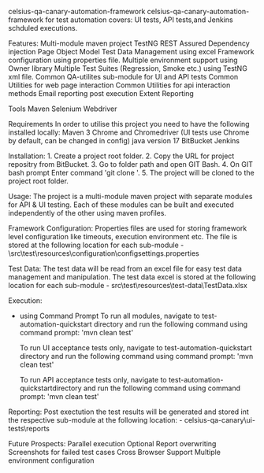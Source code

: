 celsius-qa-canary-automation-framework
celsius-qa-canary-automation-framework for test automation covers:
    UI tests,
    API tests,and 
    Jenkins schduled executions.

Features:
    Multi-module maven project
    TestNG
    REST Assured
    Dependency injection 
    Page Object Model
    Test Data Management using excel
    Framework configuration using properties file.
    Multiple environment support using Owner library
    Multiple Test Suites (Regression, Smoke etc.) using TestNG xml file.
    Common QA-utilites sub-module for UI and API tests
    Common Utilities for web page interaction 
    Common Utilities for api interaction methods
    Email reporting post execution
    Extent Reporting

Tools Maven Selenium Webdriver

Requirements In order to utilise this project you need to have the
following installed locally: Maven 3 Chrome and Chromedriver (UI tests
use Chrome by default, can be changed in config) 
java version 17
BitBucket Jenkins

Installation:
    1. Create a project root folder.
    2. Copy the URL for project repositry from BitBucket. 
    3. Go to folder path and open GIT Bash. 
    4. On GIT bash prompt Enter command 'git clone <bitbucket URL>'. 
    5. The project will be cloned to the project root folder.

Usage:
    The project is a multi-module maven project with separate modules for API & UI testing.
    Each of these modules can be built and executed independently of the other using maven profiles.

Framework Configuration:
    Properties files are used for storing framework level configuration like timeouts, execution environment etc. The file is stored at the following location for each sub-module
    - \src\test\resources\configuration\configsettings.properties

Test Data:
    The test data will be read from an excel file for easy test data management and manipulation. The test data excel is stored at the following location for each sub-module
    - src\test\resources\test-data\TestData.xlsx
    

Execution: 
- using Command Prompt
    To run all modules, navigate to test-automation-quickstart directory and run the following command using command prompt:
    'mvn clean test'

    To run UI acceptance tests only, navigate to test-automation-quickstart directory and run the following command using command prompt:
    'mvn clean test'

    To run API acceptance tests only, navigate to test-automation-quickstartdirectory and run the following command using command prompt:
    'mvn clean test'

Reporting:
    Post exectution the test results will be generated and stored int the respective sub-module at the following location:
    - celsius-qa-canary\\ui-tests\\reports


Future Prospects:
    Parallel execution
    Optional Report overwriting
    Screenshots for failed test cases
    Cross Browser Support
    Multiple environment configuration

